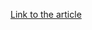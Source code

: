 [Link to the article](https://cybersecuritynews.com/aembit-as-senior-vice-president-of-global-sales/)
